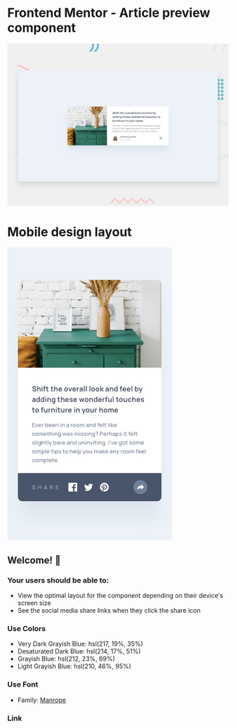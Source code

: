 # Frontend Mentor - Article preview component

![Design preview for the Article preview component coding challenge](./design/desktop-preview.jpg)

# Mobile design layout
![Design preview for the Article preview component coding challenge](./design/mobile-active-state.jpg)

## Welcome! 👋

### Your users should be able to: 

- View the optimal layout for the component depending on their device's screen size
- See the social media share links when they click the share icon

### Use Colors

- Very Dark Grayish Blue: hsl(217, 19%, 35%)
- Desaturated Dark Blue: hsl(214, 17%, 51%)
- Grayish Blue: hsl(212, 23%, 69%)
- Light Grayish Blue: hsl(210, 46%, 95%)

### Use Font
- Family: [Manrope](https://fonts.google.com/specimen/Manrope)

### Link
